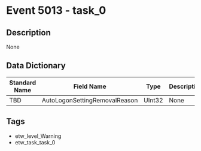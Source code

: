 # Event 5013 - task_0

## Description
None

## Data Dictionary
|Standard Name|Field Name|Type|Description|Sample Value|
|---|---|---|---|---|
|TBD|AutoLogonSettingRemovalReason|UInt32|None|`None`|

## Tags
* etw_level_Warning
* etw_task_task_0